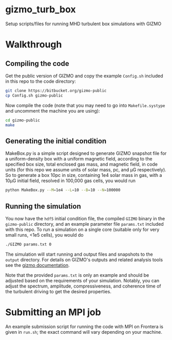 # gizmo_turb_box
Setup scripts/files for running MHD turbulent box simulations with GIZMO

# Walkthrough
## Compiling the code
Get the public version of GIZMO and copy the example `Config.sh` included in this repo to the code directory:
```bash
git clone https://bitbucket.org/gizmo-public
cp Config.sh gizmo-public
```
Now compile the code (note that you may need to go into `Makefile.systype` and uncomment the machine you are using):
```bash
cd gizmo-public
make
```

## Generating the initial condition
MakeBox.py is a simple script designed to generate GIZMO snapshot file for a uniform-density box with a uniform magnetic field, according to the specified box size, total enclosed gas mass, and magnetic field, in code units (for this repo we assume units of solar mass, pc, and μG respectively). So to generate a box 10pc in size, containing 1e4 solar mass in gas, with a 10μG initial field, resolved in 100,000 gas cells, you would run
```bash
python MakeBox.py --M=1e4 --L=10 --B=10 --N=100000
```

## Running the simulation
You now have the `hdf5` initial condition file, the compiled `GIZMO` binary in the `gizmo-public` directory, and an example parameter file `params.txt` included with this repo. To run a simulation on a single core (suitable only for very small runs, <1e5 cells), you would do

```bash
./GIZMO params.txt 0
```

The simulation will start running and output files and snapshots to the `output` directory. For details on GIZMO's outputs and related analysis tools see the [gizmo documentation](http://www.tapir.caltech.edu/~phopkins/Site/GIZMO_files/gizmo_documentation.html).

Note that the provided `params.txt` is only an example and should be adjusted based on the requirements of your simulation. Notably, you can adjust the spectrum, amplitude, compressiveness, and coherence time of the turbulent driving to get the desired properties.



# Submitting an MPI job
An example submission script for running the code with MPI on Frontera is given in `run.sh`; the exact command will vary depending on your machine.
